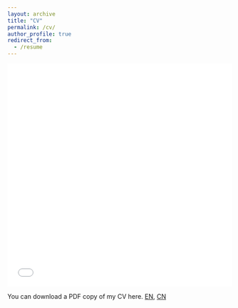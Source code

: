 ```yaml
---
layout: archive
title: "CV"
permalink: /cv/
author_profile: true
redirect_from:
  - /resume
---
```


<iframe src="/files/ANTON_CV_en.pdf" width="100%" height="500" frameborder="no" border="0" marginwidth="0" marginheight="0"></iframe>

You can download a PDF copy of my CV here. [EN](/files/ANTON_CV_en.pdf), [CN](/files/ANTON_CV_zh.pdf)
